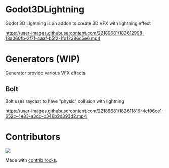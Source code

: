 # Godot3DLightning

Godot 3D Lightning is an addon to create 3D VFX with lightning effect


https://user-images.githubusercontent.com/22189681/182612998-18a060fb-2f7f-4aaf-b5f2-1fd12386c5e6.mp4




# Generators (WIP)

Generator provide various VFX effects

## Bolt

Bolt uses raycast to have "physic" collision with lightning

https://user-images.githubusercontent.com/22189681/182611816-4cf06ce1-652c-4e83-a3dc-c346b2d393d2.mp4




# Contributors
<a href="https://github.com/AurelienCaille/Godot3DLightning/graphs/contributors">
  <img src="https://contrib.rocks/image?repo=AurelienCaille/Godot3DLightning" />
</a>

Made with [contrib.rocks](https://contrib.rocks).
